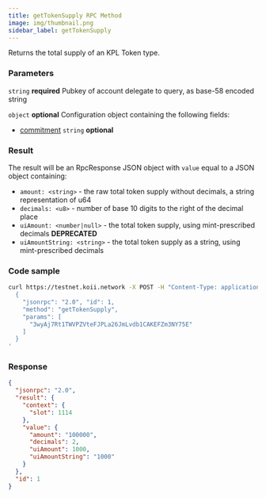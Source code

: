 ```yaml
---
title: getTokenSupply RPC Method
image: img/thumbnail.png
sidebar_label: getTokenSupply
---
```


Returns the total supply of an KPL Token type.

### Parameters
`string` **required**
Pubkey of account delegate to query, as base-58 encoded string

`object` **optional**
Configuration object containing the following fields:
- [commitment](/develop/rpcapi/intro#configuring-state-commitment) `string` **optional**

### Result

The result will be an RpcResponse JSON object with `value` equal to a JSON object containing:

*   `amount: <string>` - the raw total token supply without decimals, a string representation of u64
*   `decimals: <u8>` - number of base 10 digits to the right of the decimal place
*   `uiAmount: <number|null>` - the total token supply, using mint-prescribed decimals **DEPRECATED**
*   `uiAmountString: <string>` - the total token supply as a string, using mint-prescribed decimals

### Code sample

```sh
curl https://testnet.koii.network -X POST -H "Content-Type: application/json" -d '
  {
    "jsonrpc": "2.0", "id": 1,
    "method": "getTokenSupply",
    "params": [
      "3wyAj7Rt1TWVPZVteFJPLa26JmLvdb1CAKEFZm3NY75E"
    ]
  }
'
```


### Response

```json
{
  "jsonrpc": "2.0",
  "result": {
    "context": {
      "slot": 1114
    },
    "value": {
      "amount": "100000",
      "decimals": 2,
      "uiAmount": 1000,
      "uiAmountString": "1000"
    }
  },
  "id": 1
}
```
